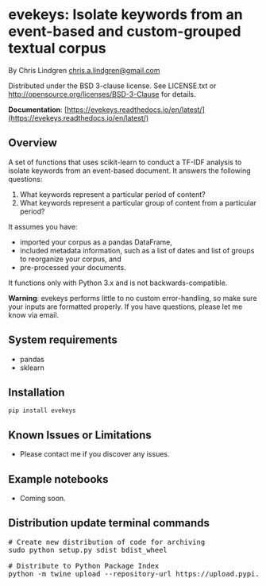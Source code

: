 # evekeys: Isolate keywords from an event-based and custom-grouped textual corpus

By Chris Lindgren <chris.a.lindgren@gmail.com>

Distributed under the BSD 3-clause license. See LICENSE.txt or http://opensource.org/licenses/BSD-3-Clause for details.

**Documentation**: [https://evekeys.readthedocs.io/en/latest/](https://evekeys.readthedocs.io/en/latest/)

## Overview

A set of functions that uses scikit-learn to conduct a TF-IDF analysis to isolate keywords from an event-based document. It answers the following questions:

1. What keywords represent a particular period of content?
2. What keywords represent a particular group of content from a particular period?

It assumes you have:

- imported your corpus as a pandas DataFrame,
- included metadata information, such as a list of dates and list of groups to reorganize your corpus, and
- pre-processed your documents.

It functions only with Python 3.x and is not backwards-compatible.

**Warning**: evekeys performs little to no custom error-handling, so make sure your inputs are formatted properly. If you have questions, please let me know via email.

## System requirements

* pandas
* sklearn

## Installation
```pip install evekeys```

## Known Issues or Limitations

- Please contact me if you discover any issues.

## Example notebooks

- Coming soon.

## Distribution update terminal commands

<pre>
# Create new distribution of code for archiving
sudo python setup.py sdist bdist_wheel

# Distribute to Python Package Index
python -m twine upload --repository-url https://upload.pypi.org/legacy/ dist/*
</pre>